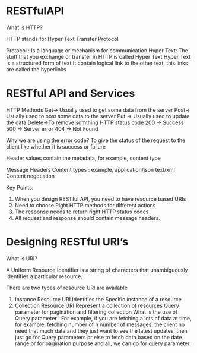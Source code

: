 # RESTfulAPI
What is HTTP?

HTTP stands for Hyper Text Transfer Protocol

Protocol  :  Is a language or mechanism for communication
Hyper Text: The stuff that you exchange or transfer in HTTP is called Hyper Text
		  Hyper Text is a structured form of text
		  It contain logical link to the other text, this links are called the hyperlinks

RESTful API and Services
=========================
HTTP Methods
		Get-> Usually used to get some data from the server
		Post-> Usually used to post some data to the server
		Put -> Usually used to update the data
    Delete->To remove somthing
HTTP status code
200 -> Success
500 -> Server error
404 -> Not Found

Why we are using the error code?
To give the status of the request to the client like whether it is success or failure

Header values contain the metadata, for example, content type


Message Headers
Content types : example, application/json
				text/xml
Content negotiation

Key Points:
1. When you design RESTful API, you need to have resource based URIs
2. Need to choose Right HTTP methods for different actions
3. The response needs to return right HTTP status codes
4. All request and response should contain message headers.

Designing RESTful URI’s
========================
What is URI?

A Uniform Resource Identifier is a string of characters that unambiguously identifies a particular resource. 

There are two types of resource URI are available
1. Instance Resource URI
Identifies the Specific instance of a resource
2. Collection Resource URI
Represent a collection of resources
Query parameter for pagination and filtering collection
What is the use of Query parameter : For example, if you are fetching a lots of data at time, for example, fetching number of n number of messages, the client no need that much data and they just want to see the latest updates, then just go for Query parameters or else to fetch data based on the date range or for pagination purpose and all, we can go for query parameter. 



